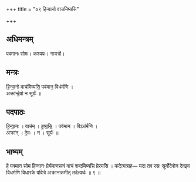 +++
title = "०९ हिन्वानो वाचमिष्यसि"

+++
## अधिमन्त्रम्
पवमानः सोमः। कश्यपः। गायत्री।

## मन्त्रः
हि॒न्वा॒नो वाच॑मिष्यसि॒ पव॑मान॒ विध॑र्मणि ।  
अक्रा॑न्दे॒वो न सूर्यः॑ ॥

## पदपाठः
हि॒न्वा॒नः । वाच॑म् । इ॒ष्य॒सि॒ । पव॑मान । विऽध॑र्मणि ।  
अक्रा॑न् । दे॒वः । न । सूर्यः॑ ॥

## भाष्यम्
हे पवमान सोम हिन्वानः प्रेर्यमाणस्त्वं वाचं शब्दमिष्यसि प्रेरयसि । कदेत्यत्राह— यदा तव रसः सूर्योदेवोन देवइव विधर्मणि विधारके पवित्रे अक्रानक्रमीत् तदेत्यर्थः ॥ ९ ॥